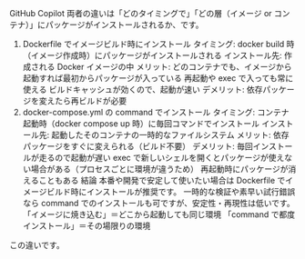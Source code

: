 GitHub Copilot
両者の違いは「どのタイミングで」「どの層（イメージ or コンテナ）」にパッケージがインストールされるか、です。

1. Dockerfile でイメージビルド時にインストール
   タイミング: docker build 時（イメージ作成時）にパッケージがインストールされる
   インストール先: 作成される Docker イメージの中
   メリット:
   どのコンテナでも、イメージから起動すれば最初からパッケージが入っている
   再起動や exec で入っても常に使える
   ビルドキャッシュが効くので、起動が速い
   デメリット:
   依存パッケージを変えたら再ビルドが必要
2. docker-compose.yml の command でインストール
   タイミング: コンテナ起動時（docker compose up 時）に毎回コマンドでインストール
   インストール先: 起動したそのコンテナの一時的なファイルシステム
   メリット:
   依存パッケージをすぐに変えられる（ビルド不要）
   デメリット:
   毎回インストールが走るので起動が遅い
   exec で新しいシェルを開くとパッケージが使えない場合がある（プロセスごとに環境が違うため）
   再起動時にパッケージが消えることもある
   結論
   本番や開発で安定して使いたい場合は Dockerfile でイメージビルド時にインストールが推奨です。
   一時的な検証や素早い試行錯誤なら command でのインストールも可ですが、安定性・再現性は低いです。
   「イメージに焼き込む」＝どこから起動しても同じ環境
   「command で都度インストール」＝その場限りの環境

この違いです。
